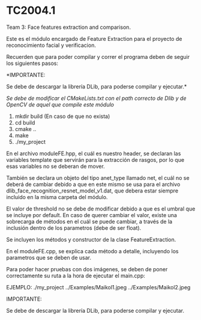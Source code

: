 # TC2004.1
Team 3: Face features extraction and comparison.

Este es el módulo encargado de Feature Extraction para el proyecto de reconocimiento facial y verificacion.

Recuerden que para poder compilar y correr el programa deben de seguir los siguientes pasos:

*IMPORTANTE:

Se debe de descargar la librería DLib, para poderse compilar y ejecutar.*

*Se debe de modificar el CMakeLists.txt con el path correcto de Dlib y de OpenCV de aquel que compile este módulo*

1. mkdir build (En caso de que no exista)
2. cd build
3. cmake ..
4. make
5. ./my_project

En el archivo moduleFE.hpp, el cuál es nuestro header, se declaran las variables template que servirán para la extracción de rasgos, por lo que esas variables no se deberan de mover.

También se declara un objeto del tipo anet_type llamado net, el cuál no se deberá de cambiar debido a que en este mismo se usa para el archivo dlib_face_recognition_resnet_model_v1.dat, que debera estar siempre incluido en la misma carpeta del módulo.

El valor de threshold no se debe de modificar debido a que es el umbral que se incluye por default. En caso de querer cambiar el valor, existe una sobrecarga de métodos en el cuál se puede cambiar, a través de la inclusión dentro de los parametros (debe de ser float).

Se incluyen los métodos y constructor de la clase FeatureExtraction.

En el moduleFE.cpp, se explica cada método a detalle, incluyendo los parametros que se deben de usar.

Para poder hacer pruebas con dos imágenes, se deben de poner correctamente su ruta a la hora de ejecutar el main.cpp:

EJEMPLO:
./my_project ../Examples/Maikol1.jpeg ../Examples/Maikol2.jpeg

IMPORTANTE:

Se debe de descargar la librería DLib, para poderse compilar y ejecutar.
